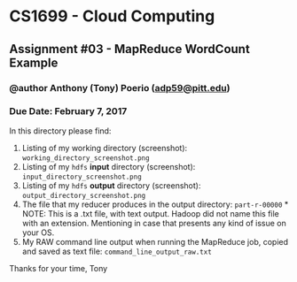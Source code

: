 # CS1699 - Cloud Computing
## Assignment #03 - MapReduce WordCount Example
### @author Anthony (Tony) Poerio (adp59@pitt.edu)
### Due Date: February 7, 2017

In this directory please find:
  1. Listing of my working directory (screenshot): `working_directory_screenshot.png`
  2. Listing of my `hdfs` **input** directory (screenshot): `input_directory_screenshot.png`
  3. Listing of my `hdfs` **output** directory (screenshot): `output_directory_screenshot.png`
  4. The file that my reducer produces in the output directory: `part-r-00000` 
    * NOTE: This is a .txt file, with text output. Hadoop did not name this file with an extension. Mentioning in case that presents any kind of issue on your OS.
  5. My RAW command line output when running the MapReduce job, copied and saved as text file: `command_line_output_raw.txt`

  Thanks for your time,
  Tony
